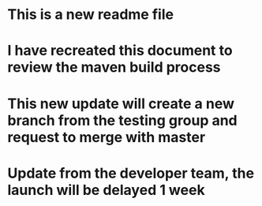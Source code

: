 # This is a new readme file
# I have recreated this document to review the maven build process 
# This new update will create a new branch from the testing group and request to merge with master
# Update from the developer team, the launch will be delayed 1 week

